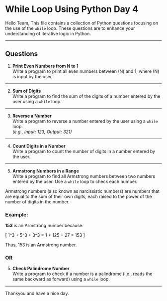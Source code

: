 # While Loop Using Python **Day 4**

Hello Team,
This file contains a collection of Python questions focusing on the use of the `while` loop. These questions are to enhance your understanding of iterative logic in Python.

---

## Questions


1. **Print Even Numbers from N to 1**  
   Write a program to print all even numbers between \(N\) and 1, where \(N\) is input by the user.

---

2. **Sum of Digits**  
   Write a program to find the sum of the digits of a number entered by the user using a `while` loop.
   
---

3. **Reverse a Number**  
   Write a program to reverse a number entered by the user using a `while` loop.  
   *(e.g., Input: 123, Output: 321)*

---

4. **Count Digits in a Number**  
    Write a program to count the number of digits in a number entered by the user.

---

5. **Armstrong Numbers in a Range**  
    Write a program to find all Armstrong numbers between two numbers entered by the user. Use a `while` loop to check each number.


Armstrong numbers (also known as narcissistic numbers) are numbers that are equal to the sum of their own digits, each raised to the power of the number of digits in the number.

### Example:

**153** is an Armstrong number because:

\[
1^3 + 5^3 + 3^3 = 1 + 125 + 27 = 153
\]

Thus, 153 is an Armstrong number.

### OR

5. **Check Palindrome Number**  
    Write a program to check if a number is a palindrome (i.e., reads the same backward as forward) using a `while` loop.

---

Thankyou and have a nice day.